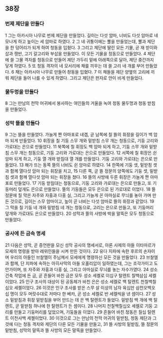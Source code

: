## 38장
### 번제 제단을 만들다
1 그는 아카시아 나무로 번제 제단을 만들었다. 길이는 다섯 암마, 너비도 다섯 암마로 네모나게 하고 높이는 세 암마로 하였다.
2 그 네 귀퉁이에는 뿔을 만들었는데, 뿔과 제단을 한 덩어리가 되게 하여 청동을 입혔다.
3 그리고 제단에 딸린 모든 기물, 곧 재 받이와 삽과 쟁반, 고기 갈고리와 부삽을 만들었다. 이 모든 기물을 청동으로 만들었다.
4 제단에 쓸 그물 격자를 청동으로 만들어 제단 가두리 밑에 아래쪽으로 달아, 제단 중간까지 닿게 하였다.
5 또 청동 격자의 네 모서리에 채를 끼우는 데 쓸 고리 네 개를 부어 만들었다.
6 채는 아카시아 나무로 만들어 청동을 입혔다.
7 이 채들을 제단 양옆의 고리에 끼워 제단을 들어 나를 수 있게 하였다. 그리고 제단은 판자로 안이 비게 만들었다.
### 물두멍을 만들다
8 그는 만남의 천막 어귀에서 봉사하는 여인들의 거울을 녹여 청동 물두멍과 청동 받침을 만들었다.
### 성막 뜰을 만들다
9 그는 뜰을 만들었다. 가늘게 짠 아마포로 네겝, 곧 남쪽에 칠 뜰의 휘장을 길이가 백 암마 되게 만들었다.
10 휘장을 칠 기둥 스무 개와 밑받침 스무 개는 청동으로, 기둥 고리와 가로대는 은으로 만들었다.
11 북쪽에 칠 휘장도 백 암마 되게 하고, 기둥 스무 개와 밑받침 스무 개는 청동으로, 기둥 고리와 가로대는 은으로 만들었다.
12 서쪽에 칠 휘장은 쉰 암마 되게 하고, 기둥 열 개와 받침대 열 개를 만들었다. 기둥 고리와 가로대는 은으로 만들었다.
13 해가 뜨는 동쪽 뜰의 너비도 쉰 암마로 하였다.
14 한쪽에 기둥 셋, 밑받침 셋과 함께 열다섯 암마 되는 휘장을 치고,
15 다른 쪽, 곧 뜰 정문의 양쪽에도 기둥 셋, 밑받침 셋과 함께 열다섯 암마 되는 휘장을 쳤다.
16 뜰의 사방에 두른 휘장은 가늘게 짠 아마포로 만들었다.
17 기둥 받침대는 청동으로, 기둥 고리와 가로대는 은으로 만들고, 또 기둥머리 덮개도 은으로 만들었다. 뜰의 기둥들은 모두 은으로 된 가로대로 이었다.
18 뜰 정문에 칠 막은 자주와 자홍과 다홍 실, 그리고 가늘게 꼰 아마실로 무늬를 놓아 가며 만든 것으로, 길이는 스무 암마이고, 높이 곧 너비는 다섯 암마로 뜰의 휘장과 같았다.
19 그 막을 칠 기둥 네 개와 밑받침 네 개는 청동으로, 고리는 은으로 만들고, 또 기둥머리 덮개와 가로대도 은으로 만들었다.
20 성막과 뜰의 사방에 박을 말뚝은 모두 청동으로 만들었다.
### 공사에 든 금속 명세
21 다음은 성막, 곧 증언판을 모신 성막 공사의 명세서로, 아론 사제의 아들 이타마르가 모세의 명령을 받아 레위인들을 시켜 만든 것이다.
22 유다 지파에 속한 후르의 손자이며 우리의 아들인 브찰엘이 주님께서 모세에게 명령하신 모든 것을 만들었다.
23 브찰엘과 함께, 단 지파에 속하는 아히사막의 아들 오홀리압이 일하였는데, 그는 조각가이고 도안가이며, 또 자주와 자홍과 다홍 실, 그리고 아마실로 무늬를 놓는 자수가였다.
24 성소 건축 작업에 든 금, 곧 흔들어 바친 금은 모두 성소 세켈로 이십구 탈렌트 칠백삼십 세켈이었다.
25 인구 조사의 대상이 된 공동체가 바친 은은 성소 세켈로 백 탈렌트 천칠백칠십오 세켈이었다.
26 이것은 인구 조사를 받은 스무 살 이상의 남자 육십만 삼천오백오십 명이 모두 머릿수대로 저마다 한 베카, 곧 성소 세켈로 반 세켈씩을 낸 셈이다.
27 성소 밑받침과 휘장 밑받침을 부어 만드는 데 은 백 탈렌트가 들었다. 밑받침 백 개에 백 탈렌트, 곧 밑받침 하나에 한 탈렌트가 든 셈이다.
28 나머지 천칠백칠십오 세켈로 기둥 고리를 만들고 기둥머리를 덮었으며, 기둥들을 이었다.
29 흔들어 바친 청동은 칠십 탈렌트 이천사백 세켈이었다.
30 이것으로 그는 만남의 천막 어귀의 밑받침, 청동 제단과 그것에 다는 청동 격자와 제단의 다른 모든 기물을 만들고,
31 뜰 사방의 밑받침, 뜰 정문의 밑받침, 성막의 말뚝과 뜰 사방의 모든 말뚝을 만들었다.
